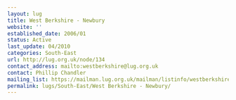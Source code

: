 ```yaml
---
layout: lug
title: West Berkshire - Newbury
website: ''
established_date: 2006/01
status: Active
last_update: 04/2010
categories: South-East
url: http://lug.org.uk/node/134
contact_address: mailto:westberkshire@lug.org.uk
contact: Phillip Chandler
mailing_list: https://mailman.lug.org.uk/mailman/listinfo/westberkshire/
permalink: lugs/South-East/West Berkshire - Newbury/
---
```

